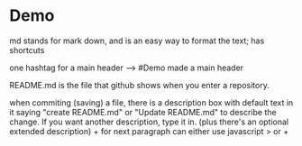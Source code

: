 # Demo

md stands for mark down, and is an easy way to format the text; has shortcuts <p>
one hashtag for a main header --> #Demo made a main header <p>
<p>
README.md is the file that github shows when you enter a repository. <p>
<p>
when commiting (saving) a file, there is a description box with default text in it saying "create README.md" or "Update README.md" to describe the change. If you want another description, type it in. (plus there's an optional extended description)
+ for next paragraph can either use javascript <!-- <p> --> > or + 
